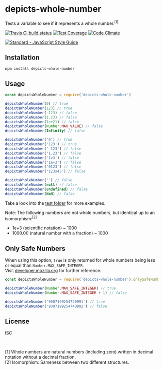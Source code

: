 
depicts-whole-number
====================

Tests a variable to see if it represents a whole number.<sup>[1]</sup>


[![Travis CI build status](https://travis-ci.org/nodexo/depicts-whole-number.svg?branch=master)](https://travis-ci.org/nodexo/depicts-whole-number)
[![Test Coverage](https://codeclimate.com/github/nodexo/depicts-whole-number/badges/coverage.svg?v=1.0.6)](https://codeclimate.com/github/nodexo/depicts-whole-number/coverage)
[![Code Climate](https://codeclimate.com/github/nodexo/depicts-whole-number/badges/gpa.svg?v=1.0.6)](https://codeclimate.com/github/nodexo/depicts-whole-number)

[![Standard - JavaScript Style Guide](https://cdn.rawgit.com/feross/standard/master/badge.svg)](https://github.com/feross/standard)


Installation
------------

    npm install depicts-whole-number


Usage
-----

```javascript
const depictsWholeNumber = require('depicts-whole-number')

depictsWholeNumber(0) // true
depictsWholeNumber(123) // true
depictsWholeNumber(-123) // false
depictsWholeNumber(1.23) // false
depictsWholeNumber(1e+21) // false
depictsWholeNumber(Number.MAX_VALUE) // false
depictsWholeNumber(Infinity) // false

depictsWholeNumber('0') // true
depictsWholeNumber('123') // true
depictsWholeNumber('-123') // false
depictsWholeNumber('1.23') // false
depictsWholeNumber('1e3') // false
depictsWholeNumber('1e+3') // false
depictsWholeNumber('0123') // false
depictsWholeNumber('123s45') // false

depictsWholeNumber('') // false
depictsWholeNumber(null) // false
depictsWholeNumber(undefined) // false
depictsWholeNumber(NaN) // false
```

Take a look into the [test folder](https://github.com/nodexo/depicts-whole-number/tree/master/test) for more examples.

Note: The following numbers are not whole numbers, but identical up to an isomorphism:<sup>[2]</sup>
- 1e+3 (scientific notation) ~ 1000
- 1000.00 (natural number with a fraction) ~ 1000


Only Safe Numbers
-----------------
When using this option, `true` is only returned for whole numbers being less or equal than `Number.MAX_SAFE_INTEGER`.  
Visit [developer.mozilla.org](https://developer.mozilla.org/en-US/docs/Web/JavaScript/Reference/Global_Objects/Number/MAX_SAFE_INTEGER) 
for further reference.

```javascript
const depictsWholeNumber = require('depicts-whole-number').onlySafeNumbers

depictsWholeNumber(Number.MAX_SAFE_INTEGER) // true
depictsWholeNumber(Number.MAX_SAFE_INTEGER + 1) // false

depictsWholeNumber('9007199254740991') // true
depictsWholeNumber('9007199254740992') // false
```

License
-------
ISC

<p>&nbsp;</p> 
  
[1] Whole numbers are natural numbers (including zero) written in decimal notation without a decimal fraction.  
[2] Isomorphism: Sameness between two different structures.
